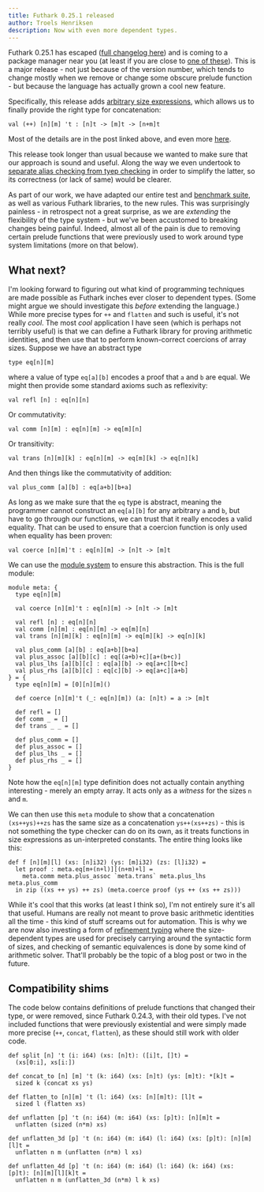 ```yaml
---
title: Futhark 0.25.1 released
author: Troels Henriksen
description: Now with even more dependent types.
---
```


Futhark 0.25.1 has escaped ([full changelog
here](https://github.com/diku-dk/futhark/releases/tag/v0.25.1)) and is
coming to a package manager near you (at least if you are close to
[one of these](https://repology.org/project/futhark/versions)).  This
is a major release - not just because of the version number, which
tends to change mostly when we remove or change some obscure prelude
function - but because the language has actually grown a cool new
feature.

Specifically, this release adds [arbitrary size
expressions](https://futhark-lang.org/blog/2023-05-12-size-type-challenges.html),
which allows us to finally provide the right type for concatenation:

```Futhark
val (++) [n][m] 't : [n]t -> [m]t -> [n+m]t
```

Most of the details are in the post linked above, and even more
[here](https://futhark-lang.org/blog/2023-05-16-how-to-write-futhark.html).

This release took longer than usual because we wanted to make sure
that our approach is sound and useful.  Along the way we even
undertook to [separate alias checking from tyep
checking](https://github.com/diku-dk/futhark/pull/1977) in order to
simplify the latter, so its correctness (or lack of same) would be
clearer.

As part of our work, we have adapted our entire test and [benchmark
suite](https://github.com/diku-dk/futhark-benchmarks), as well as
various Futhark libraries, to the new rules.  This was surprisingly
painless - in retrospect not a great surprise, as we are *extending*
the flexibility of the type system - but we've been accustomed to
breaking changes being painful.  Indeed, almost all of the pain is due
to removing certain prelude functions that were previously used to
work around type system limitations (more on that below).

## What next?

I'm looking forward to figuring out what kind of programming
techniques are made possible as Futhark inches ever closer to
dependent types.  (Some might argue we should investigate this
*before* extending the language.)  While more precise types for
`++` and `flatten` and such is useful, it's not really *cool*.
The most *cool* application I have seen (which is perhaps not terribly
useful) is that we can define a Futhark library for proving arithmetic
identities, and then use that to perform known-correct coercions of
array sizes.  Suppose we have an abstract type

```Futhark
type eq[n][m]
```

where a value of type `eq[a][b]` encodes a proof that `a` and `b` are
equal.  We might then provide some standard axioms such as reflexivity:

```Futhark
val refl [n] : eq[n][n]
```

Or commutativity:

```Futhark
val comm [n][m] : eq[n][m] -> eq[m][n]
```

Or transitivity:

```Futhark
val trans [n][m][k] : eq[n][m] -> eq[m][k] -> eq[n][k]
```

And then things like the commutativity of addition:

```Futhark
val plus_comm [a][b] : eq[a+b][b+a]
```

As long as we make sure that the `eq` type is abstract, meaning the
programmer cannot construct an `eq[a][b]` for any arbitrary `a` and
`b`, but have to go through our functions, we can trust that it really
encodes a valid equality.  That can be used to ensure that a coercion
function is only used when equality has been proven:

```Futhark
val coerce [n][m]'t : eq[n][m] -> [n]t -> [m]t
```

We can use the [module
system](https://futhark-lang.org/blog/2017-01-25-futhark-module-system.html)
to ensure this abstraction.  This is the full module:

```Futhark
module meta: {
  type eq[n][m]

  val coerce [n][m]'t : eq[n][m] -> [n]t -> [m]t

  val refl [n] : eq[n][n]
  val comm [n][m] : eq[n][m] -> eq[m][n]
  val trans [n][m][k] : eq[n][m] -> eq[m][k] -> eq[n][k]

  val plus_comm [a][b] : eq[a+b][b+a]
  val plus_assoc [a][b][c] : eq[(a+b)+c][a+(b+c)]
  val plus_lhs [a][b][c] : eq[a][b] -> eq[a+c][b+c]
  val plus_rhs [a][b][c] : eq[c][b] -> eq[a+c][a+b]
} = {
  type eq[n][m] = [0][n][m]()

  def coerce [n][m]'t (_: eq[n][m]) (a: [n]t) = a :> [m]t

  def refl = []
  def comm _ = []
  def trans _ _ = []

  def plus_comm = []
  def plus_assoc = []
  def plus_lhs _ = []
  def plus_rhs _ = []
}
```

Note how the `eq[n][m]` type definition does not actually contain
anything interesting - merely an empty array.  It acts only as a
*witness* for the sizes `n` and `m`.

We can then use this `meta` module to show that a concatenation
`(xs++ys)++zs` has the same size as a concatenation `ys++(xs++zs)` -
this is not something the type checker can do on its own, as it treats
functions in size expressions as un-interpreted constants.  The entire
thing looks like this:

```Futhark
def f [n][m][l] (xs: [n]i32) (ys: [m]i32) (zs: [l]i32) =
  let proof : meta.eq[m+(n+l)][(n+m)+l] =
    meta.comm meta.plus_assoc `meta.trans` meta.plus_lhs meta.plus_comm
  in zip ((xs ++ ys) ++ zs) (meta.coerce proof (ys ++ (xs ++ zs)))
```

While it's cool that this works (at least I think so), I'm not
entirely sure it's all that useful.  Humans are really not meant to
prove basic arithmetic identities all the time - this kind of stuff
screams out for automation.  This is why we are now also investing a
form of [refinement
typing](https://github.com/diku-dk/futhark/pull/1961) where the
size-dependent types are used for precisely carrying around the
syntactic form of sizes, and checking of semantic equivalences is done
by some kind of arithmetic solver.  That'll probably be the topic of a
blog post or two in the future.

## Compatibility shims


The code below contains definitions of prelude functions that changed
their type, or were removed, since Futhark 0.24.3, with their old
types.  I've not included functions that were previously existential
and were simply made more precise (`++`, `concat`, `flatten`), as
these should still work with older code.

```Futhark
def split [n] 't (i: i64) (xs: [n]t): ([i]t, []t) =
  (xs[0:i], xs[i:])

def concat_to [n] [m] 't (k: i64) (xs: [n]t) (ys: [m]t): *[k]t =
  sized k (concat xs ys)

def flatten_to [n][m] 't (l: i64) (xs: [n][m]t): [l]t =
  sized l (flatten xs)

def unflatten [p] 't (n: i64) (m: i64) (xs: [p]t): [n][m]t =
  unflatten (sized (n*m) xs)

def unflatten_3d [p] 't (n: i64) (m: i64) (l: i64) (xs: [p]t): [n][m][l]t =
  unflatten n m (unflatten (n*m) l xs)

def unflatten_4d [p] 't (n: i64) (m: i64) (l: i64) (k: i64) (xs: [p]t): [n][m][l][k]t =
  unflatten n m (unflatten_3d (n*m) l k xs)
```
